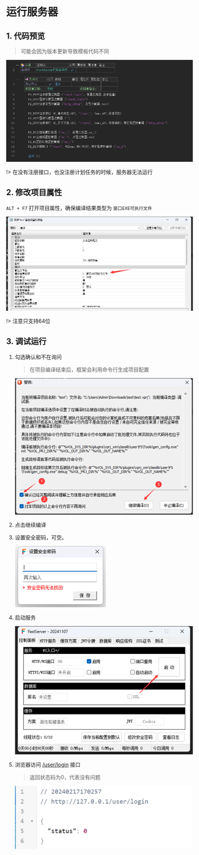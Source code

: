 # 运行服务器

## 1. 代码预览

> 可能会因为版本更新导致模板代码不同

![image-20241125110558408](./run.assets/image-20241125110558408.png)

!> 在没有注册接口，也没注册计划任务的时候，服务器无法运行



## 2. 修改项目属性

`ALT + F7` 打开项目属性，确保编译结果类型为 `窗口EXE可执行文件`

![image-20241125110904155](./run.assets/image-20241125110904155.png)

!> 注意只支持64位



## 3. 调试运行

1. 勾选确认和不在询问

   > 在项目编译结束后，框架会利用命令行生成项目配置

   ![image-20241125111050818](./run.assets/image-20241125111050818.png)

2. 点击继续编译

3. 设置安全密码，可空。

   ![image-20241125111214590](./run.assets/image-20241125111214590.png)

4. 启动服务

   ![image-20241125111315116](./run.assets/image-20241125111315116.png)

5. 浏览器访问 [/user/login](http://127.0.0.1/user/login) 接口

   > 返回状态码为0，代表没有问题

   ![image-20240217170413492](run.assets/image-20240217170413492.png)